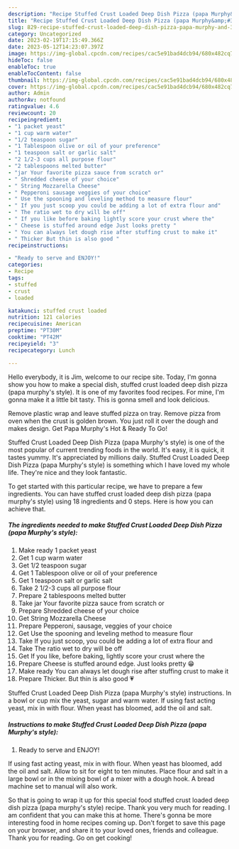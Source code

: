 ```yaml
---
description: "Recipe Stuffed Crust Loaded Deep Dish Pizza (papa Murphy&amp;#39;s style) the Delicious}"
title: "Recipe Stuffed Crust Loaded Deep Dish Pizza (papa Murphy&amp;#39;s style) the Delicious}"
slug: 829-recipe-stuffed-crust-loaded-deep-dish-pizza-papa-murphy-and-39-s-style-the-delicious
category: Uncategorized
date: 2023-02-19T17:15:49.366Z
date: 2023-05-12T14:23:07.397Z
image: https://img-global.cpcdn.com/recipes/cac5e91bad4dcb94/680x482cq70/stuffed-crust-loaded-deep-dish-pizza-papa-murphys-style-recipe-main-photo.jpg
hideToc: false
enableToc: true
enableTocContent: false
thumbnail: https://img-global.cpcdn.com/recipes/cac5e91bad4dcb94/680x482cq70/stuffed-crust-loaded-deep-dish-pizza-papa-murphys-style-recipe-main-photo.jpg
cover: https://img-global.cpcdn.com/recipes/cac5e91bad4dcb94/680x482cq70/stuffed-crust-loaded-deep-dish-pizza-papa-murphys-style-recipe-main-photo.jpg
author: Admin
authorAv: notfound
ratingvalue: 4.6
reviewcount: 20
recipeingredient:
- "1 packet yeast"
- "1 cup warm water"
- "1/2 teaspoon sugar"
- "1 Tablespoon olive or oil of your preference"
- "1 teaspoon salt or garlic salt"
- "2 1/2-3 cups all purpose flour"
- "2 tablespoons melted butter"
- "jar Your favorite pizza sauce from scratch or"
- " Shredded cheese of your choice"
- " String Mozzarella Cheese"
- " Pepperoni sausage veggies of your choice"
- " Use the spooning and leveling method to measure flour"
- " If you just scoop you could be adding a lot of extra flour and"
- " The ratio wet to dry will be off"
- " If you like before baking lightly score your crust where the"
- " Cheese is stuffed around edge Just looks pretty "
- " You can always let dough rise after stuffing crust to make it"
- " Thicker But thin is also good "
recipeinstructions:

- "Ready to serve and ENJOY!"
categories:
- Recipe
tags:
- stuffed
- crust
- loaded

katakunci: stuffed crust loaded 
nutrition: 121 calories
recipecuisine: American
preptime: "PT30M"
cooktime: "PT42M"
recipeyield: "3"
recipecategory: Lunch

---
```



Hello everybody, it is Jim, welcome to our recipe site. Today, I'm gonna show you how to make a special dish, stuffed crust loaded deep dish pizza (papa murphy&#39;s style). It is one of my favorites food recipes. For mine, I'm gonna make it a little bit tasty. This is gonna smell and look delicious.

Remove plastic wrap and leave stuffed pizza on tray. Remove pizza from oven when the crust is golden brown. You just roll it over the dough and makes design. Get Papa Murphy&#39;s Hot &amp; Ready To Go!

Stuffed Crust Loaded Deep Dish Pizza (papa Murphy&#39;s style) is one of the most popular of current trending foods in the world. It's easy, it is quick, it tastes yummy. It's appreciated by millions daily. Stuffed Crust Loaded Deep Dish Pizza (papa Murphy&#39;s style) is something which I have loved my whole life. They're nice and they look fantastic.


To get started with this particular recipe, we have to prepare a few ingredients. You can have stuffed crust loaded deep dish pizza (papa murphy&#39;s style) using 18 ingredients and 0 steps. Here is how you can achieve that.

<!--inarticleads1-->

##### The ingredients needed to make Stuffed Crust Loaded Deep Dish Pizza (papa Murphy&#39;s style):

1. Make ready 1 packet yeast
1. Get 1 cup warm water
1. Get 1/2 teaspoon sugar
1. Get 1 Tablespoon olive or oil of your preference
1. Get 1 teaspoon salt or garlic salt
1. Take 2 1/2-3 cups all purpose flour
1. Prepare 2 tablespoons melted butter
1. Take jar Your favorite pizza sauce from scratch or
1. Prepare  Shredded cheese of your choice
1. Get  String Mozzarella Cheese
1. Prepare  Pepperoni, sausage, veggies of your choice
1. Get  Use the spooning and leveling method to measure flour
1. Take  If you just scoop, you could be adding a lot of extra flour and
1. Take  The ratio wet to dry will be off
1. Get  If you like, before baking, lightly score your crust where the
1. Prepare  Cheese is stuffed around edge. Just looks pretty 😁
1. Make ready  You can always let dough rise after stuffing crust to make it
1. Prepare  Thicker. But thin is also good 💗


Stuffed Crust Loaded Deep Dish Pizza (papa Murphy&#39;s style) instructions. In a bowl or cup mix the yeast, sugar and warm water. If using fast acting yeast, mix in with flour. When yeast has bloomed, add the oil and salt. 

<!--inarticleads2-->

##### Instructions to make Stuffed Crust Loaded Deep Dish Pizza (papa Murphy&#39;s style):


1. Ready to serve and ENJOY!

If using fast acting yeast, mix in with flour. When yeast has bloomed, add the oil and salt. Allow to sit for eight to ten minutes. Place flour and salt in a large bowl or in the mixing bowl of a mixer with a dough hook. A bread machine set to manual will also work. 

So that is going to wrap it up for this special food stuffed crust loaded deep dish pizza (papa murphy&#39;s style) recipe. Thank you very much for reading. I am confident that you can make this at home. There's gonna be more interesting food in home recipes coming up. Don't forget to save this page on your browser, and share it to your loved ones, friends and colleague. Thank you for reading. Go on get cooking!
